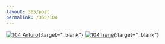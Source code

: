 ```yaml
---
layout: 365/post
permalink: /365/104
---
```


[![104 Arturo](https://c2.staticflickr.com/6/5679/22286868901_3256e6c5b1_c.jpg)](https://www.flickr.com/photos/131440297@N08/22286868901/){:target="_blank"}
[![104 Irene](https://c1.staticflickr.com/1/687/22188437542_23c8cc15da_c.jpg)](https://www.flickr.com/photos/25124902@N04/22188437542/){:target="_blank"}


>

>
